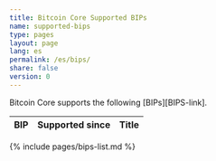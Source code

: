 ```yaml
---
title: Bitcoin Core Supported BIPs
name: supported-bips
type: pages
layout: page
lang: es
permalink: /es/bips/
share: false
version: 0
---
```

Bitcoin Core supports the following [BIPs][BIPS-link].

| BIP |Supported since| Title |
|-----|---------------|-------|
{% include pages/bips-list.md %}
